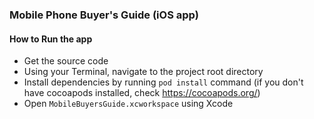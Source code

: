 ### Mobile Phone Buyer's Guide (iOS app)

#### How to Run the app
- Get the source code
- Using your Terminal, navigate to the project root directory 
- Install dependencies by running `pod install` command (if you don't have cocoapods installed, check https://cocoapods.org/)
- Open `MobileBuyersGuide.xcworkspace` using Xcode
